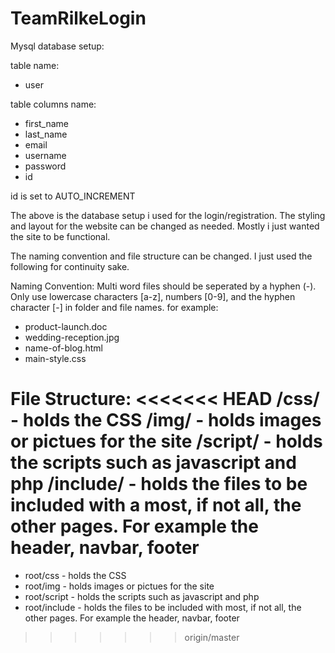 # TeamRilkeLogin

Mysql database setup:

table name:
  - user

table columns name: 
  - first_name
  - last_name
  - email
  - username
  - password
  - id

id is set to AUTO_INCREMENT

The above is the database setup i used for the login/registration. 
The styling and layout for the website can be changed as needed. Mostly i just wanted the site to be functional.

The naming convention and file structure can be changed. I just used the following for continuity sake.

Naming Convention:
  Multi word files should be seperated by a hyphen (-). Only use lowercase characters [a-z], numbers [0-9], and the hyphen character [-] in folder and file names.
  for example:
  - product-launch.doc
  - wedding-reception.jpg
  - name-of-blog.html
  - main-style.css

File Structure:
<<<<<<< HEAD
  /css/ - holds the CSS
  /img/ - holds images or pictues for the site
  /script/ - holds the scripts such as javascript and php
  /include/ - holds the files to be included with a most, if not all, the other pages. For example the header, navbar, footer
=======
 - root/css - holds the CSS
 - root/img - holds images or pictues for the site
 - root/script - holds the scripts such as javascript and php
 - root/include - holds the files to be included with most, if not all, the other pages. For example the header, navbar, footer
>>>>>>> origin/master
  
